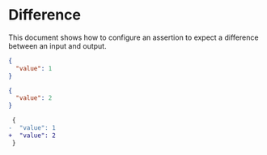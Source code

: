 # Difference

This document shows how to configure an assertion to expect a difference between
an input and output.

```json
{
  "value": 1
}
```

```json
{
  "value": 2
}
```

```diff au:assertion
 {
-  "value": 1
+  "value": 2
 }
```
